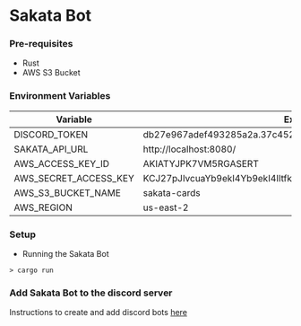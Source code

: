 # Sakata Bot

### Pre-requisites
- Rust
- AWS S3 Bucket

### Environment Variables
| Variable              | Example                                                     |
| --------------------- | ----------------------------------------------------------- |
| DISCORD_TOKEN         | db27e967adef493285a2a.37c452ba96edb2.7e967adef493285a2a37c4 |
| SAKATA_API_URL        | http://localhost:8080/                                      |
| AWS_ACCESS_KEY_ID     | AKIATYJPK7VM5RGASERT                                        |
| AWS_SECRET_ACCESS_KEY | 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                    |
| AWS_S3_BUCKET_NAME    | sakata-cards                                                |
| AWS_REGION            | us-east-2                                                   |

### Setup
- Running the Sakata Bot
```
> cargo run
```

### Add Sakata Bot to the discord server

Instructions to create and add discord bots [here](https://developers.facebook.com/blog/post/2020/09/30/build-discord-bot-with-rust-and-serenity/)